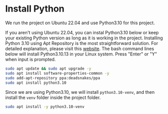 # Install Python

We run the project on Ubuntu 22.04 and use Python3.10 for this project.

If you aren't using Ubuntu 22.04, you can instal Python3.10 below or keep your
existing Python version as long as it is working in the project. Installing
Python 3.10 using Apt Repository is the most straightforward solution. For
detailed explanation, please visit this
[website](https://computingforgeeks.com/how-to-install-python-on-ubuntu-linux-system/).
The bash command lines below will install Python3.10.13 in your Linux system.
Press "Enter" or "Y" when input is prompted.

```bash
sudo apt update && sudo apt upgrade -y
sudo apt install software-properties-common -y
sudo add-apt-repository ppa:deadsnakes/ppa
sudo apt install python3.10
```

Since we are using Python3.10, we will install `python3.10-venv`, and then
install the `venv` folder inside the project folder.

```bash
sudo apt install -y python3.10-venv
```
